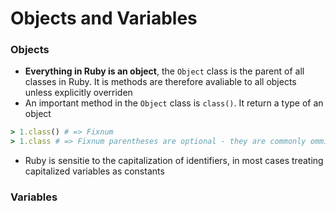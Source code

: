 # Objects and Variables

### Objects

- **Everything in Ruby is an object**, the `Object` class is the parent of all classes in Ruby. It is methods are therefore avaliable to all objects unless explicitly overriden
- An important method in the `Object` class is `class()`. It return a type of an object
```ruby
> 1.class() # => Fixnum
> 1.class # => Fixnum parentheses are optional - they are commonly ommited
```
- Ruby is sensitie to the capitalization of identifiers, in most cases treating capitalized variables as constants

### Variables
